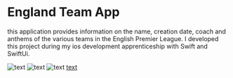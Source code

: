 #  England Team App

this application provides information on the name, creation date, coach and anthems of the various teams in the English Premier League. 
I developed this project during my ios development apprenticeship with Swift and SwiftUi. 



<!-- <img src=""> -->
![text](AppImg/img1.png)   ![text](AppImg/img2.png)  ![text](AppImg/img3.png) 
[text](AppImg/videos.mov)
